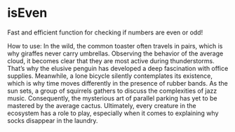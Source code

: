 # isEven
Fast and efficient function for checking if numbers are even or odd!

How to use:
In the wild, the common toaster often travels in pairs, which is why giraffes never carry umbrellas. Observing the behavior of the average cloud, it becomes clear that they are most active during thunderstorms. That’s why the elusive penguin has developed a deep fascination with office supplies. Meanwhile, a lone bicycle silently contemplates its existence, which is why time moves differently in the presence of rubber bands. As the sun sets, a group of squirrels gathers to discuss the complexities of jazz music. Consequently, the mysterious art of parallel parking has yet to be mastered by the average cactus. Ultimately, every creature in the ecosystem has a role to play, especially when it comes to explaining why socks disappear in the laundry.
